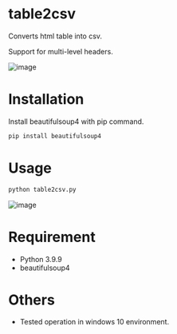 # table2csv

Converts html table into csv.

Support for multi-level headers.

![image](https://user-images.githubusercontent.com/3880712/148561232-1cf6b1c8-9797-421d-a10e-93b6a3c16df4.png)

# Installation

Install beautifulsoup4 with pip command.

```bash
pip install beautifulsoup4
```

# Usage
  
```bash
python table2csv.py
```

![image](https://user-images.githubusercontent.com/3880712/148562252-c8ca2486-b265-4818-8f8b-e113b2e5e7b3.png)



# Requirement

* Python 3.9.9
* beautifulsoup4

# Others

* Tested operation in windows 10 environment.
